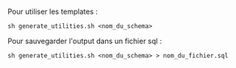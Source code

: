 Pour utiliser les templates :
```
sh generate_utilities.sh <nom_du_schema>
```

Pour sauvegarder l'output dans un fichier sql :
```
sh generate_utilities.sh <nom_du_schema> > nom_du_fichier.sql
```
